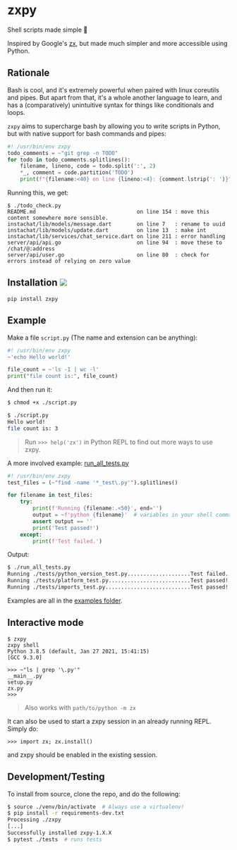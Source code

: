 # zxpy

Shell scripts made simple 🐚

Inspired by Google's [zx](https://github.com/google/zx), but made much simpler and more accessible using Python.

## Rationale

Bash is cool, and it's extremely powerful when paired with linux coreutils and pipes. But apart from that, it's a whole another language to learn, and has a (comparatively) unintuitive syntax for things like conditionals and loops.

`zxpy` aims to supercharge bash by allowing you to write scripts in Python, but with native support for bash commands and pipes:

```python
#! /usr/bin/env zxpy
todo_comments = ~"git grep -n TODO"
for todo in todo_comments.splitlines():
    filename, lineno, code = todo.split(':', 2)
    *_, comment = code.partition('TODO')
    print(f"{filename:<40} on line {lineno:<4}: {comment.lstrip(': ')}")
```

Running this, we get:

```console
$ ./todo_check.py
README.md                                on line 154 : move this content somewhere more sensible.
instachat/lib/models/message.dart        on line 7   : rename to uuid
instachat/lib/models/update.dart         on line 13  : make int
instachat/lib/services/chat_service.dart on line 211 : error handling
server/api/api.go                        on line 94  : move these to /chat/@:address
server/api/user.go                       on line 80  : check for errors instead of relying on zero value
```

## Installation <a href="https://pypi.org/project/zxpy"><img src="https://img.shields.io/badge/pypi-zxpy-blue?style=flat"></a>

```console
pip install zxpy
```

## Example

Make a file `script.py` (The name and extension can be anything):

```python
#! /usr/bin/env zxpy
~'echo Hello world!'

file_count = ~'ls -1 | wc -l'
print("file count is:", file_count)
```

And then run it:

```bash
$ chmod +x ./script.py

$ ./script.py
Hello world!
file count is: 3
```

> Run `>>> help('zx')` in Python REPL to find out more ways to use zxpy.

A more involved example: [run_all_tests.py](./examples/run_all_tests.py)

```python
#! /usr/bin/env zxpy
test_files = (~"find -name '*_test\.py'").splitlines()

for filename in test_files:
    try:
        print(f'Running {filename:.<50}', end='')
        output = ~f'python {filename}'  # variables in your shell commands :D
        assert output == ''
        print('Test passed!')
    except:
        print(f'Test failed.')
```

Output:

```bash
$ ./run_all_tests.py
Running ./tests/python_version_test.py....................Test failed.
Running ./tests/platform_test.py..........................Test passed!
Running ./tests/imports_test.py...........................Test passed!
```

Examples are all in the [examples folder](./examples).

## Interactive mode

```pycon
$ zxpy
zxpy shell
Python 3.8.5 (default, Jan 27 2021, 15:41:15)
[GCC 9.3.0]

>>> ~"ls | grep '\.py'"
__main__.py
setup.py
zx.py
>>>
```

> Also works with `path/to/python -m zx`

It can also be used to start a zxpy session in an already running REPL.
Simply do:

```pycon
>>> import zx; zx.install()
```

and zxpy should be enabled in the existing session.

## Development/Testing

To install from source, clone the repo, and do the following:

```bash
$ source ./venv/bin/activate  # Always use a virtualenv!
$ pip install -r requirements-dev.txt
Processing ./zxpy
[...]
Successfully installed zxpy-1.X.X
$ pytest ./tests  # runs tests
```
